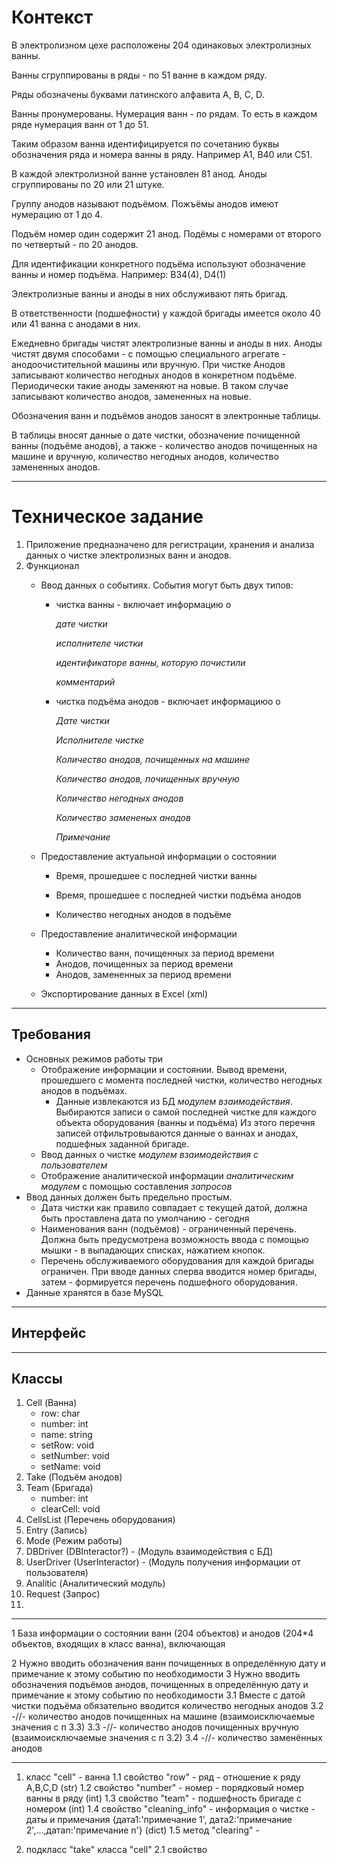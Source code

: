 # Контекст

В электролизном цехе расположены 204 одинаковых электролизных ванны.

Ванны сгруппированы в ряды - по 51 ванне в каждом ряду.

Ряды обозначены буквами латинского алфавита A, B, C, D.

Ванны пронумерованы. Нумерация ванн - по рядам. То есть в каждом ряде нумерация ванн от 1 до 51.

Таким образом ванна идентифицируется по сочетанию буквы обозначения ряда и номера ванны в ряду. Например A1, B40 или C51.

В каждой электролизной ванне установлен 81 анод. Аноды сгруппированы по 20 или 21 штуке.

Группу анодов называют подъёмом. Пожъёмы анодов имеют нумерацию от 1 до 4.

Подъём номер один содержит 21 анод. Подёмы с номерами от второго по четвертый - по 20 анодов.

Для идентификации конкретного подъёма используют обозначение ванны и номер подъёма. Например: В34(4), D4(1)

Электролизные ванны и аноды в них обслуживают пять бригад.

В ответственности (подшефности) у каждой бригады имеется около 40 или 41 ванна с анодами в них.

Ежедневно бригады чистят электролизные ванны и аноды в них. Аноды чистят двумя способами - с помощью специального агрегате - анодоочистительной машины или вручную.
При чистке Анодов записывают количество негодных анодов в конкретном подъёме. Периодически такие аноды заменяют на новые.
В таком случае записывают количество анодов, замененных на новые.

Обозначения ванн и подъёмов анодов заносят в электронные таблицы.

В таблицы вносят данные о дате чистки, обозначение почищенной ванны (подъёме анодов),
а также - количество анодов почищенных на машине и вручную,
количество негодных анодов,
количество замененных анодов.

------------------------------------------------------------------

# Техническое задание

1. Приложение предназначено для регистрации, хранения и анализа данных о чистке электролизных ванн и анодов.
2. Функционал
   + Ввод данных о событиях. События могут быть двух типов:
      + чистка ванны - включает информацию о

         _дате чистки_
        
         _исполнителе чистки_
   
         _идентификаторе ванны, которую почистили_
      
         _комментарий_

      + чистка подъёма анодов - включает информациюо о
   
        _Дате чистки_
     
        _Исполнителе чистке_
   
        _Количество анодов, почищенных на машине_

        _Количество анодов, почищенных вручную_
    
        _Количество негодных анодов_
    
        _Количество замененых анодов_
   
        _Примечание_
     
   + Предоставление актуальной информации о состоянии
   
     - Время, прошедшее с последней чистки ванны
   
     - Время, прошедшее с последней чистки подъёма анодов
     
     - Количество негодных анодов в подъёме 
   
   + Предоставление аналитической информации
     + Количество ванн, почищенных за период времени
     + Анодов, почищенных за период времени
     + Анодов, замененных за период времени
   + Экспортирование данных в Excel (xml)
--------------------------------------------------------------------------------------
## Требования

- Основных режимов работы три
  - Отображение информации и состоянии.
  Вывод времени, прошедшего с момента последней чистки, количество негодных анодов в подъёмах.
    - Данные извлекаются из БД _модулем взаимодействия_. Выбираются записи о самой последней чистке для каждого объекта оборудования (ванны и подъёма)
    Из этого перечня записей отфильтровываются данные о ваннах и анодах, подшефных заданной бригаде.
  - Ввод данных о чистке _модулем взаимодействия с пользователем_
  - Отображение аналитической информации _аналитическим модулем_ с помощью составления _запросов_ 
- Ввод данных должен быть предельно простым.
  - Дата чистки как правило совпадает с текущей датой, должна быть проставлена дата по умолчанию - сегодня
  - Наименования ванн (подъёмов) - ограниченный перечень.
    Должна быть предусмотрена возможность ввода с помощью мышки - в выпадающих списках, нажатием кнопок.
  - Перечень обслуживаемого оборудования для каждой бригады ограничен.
  При вводе данных сперва вводится номер бригады, затем - формируется перечень подшефного оборудования.
- Данные хранятся в базе MySQL

--------------------------------------------------------------------------------------
## Интерфейс



--------------------------------------------------------------------------------------

## Классы

1. Cell (Ванна)
      - row: char
      - number: int
      - name: string
      + setRow: void
      + setNumber: void
      + setName: void
2. Take (Подъём анодов)
3. Team (Бригада)
   - number: int
   - clearCell: void
4. CellsList (Перечень оборудования)
3. Entry (Запись)
4. Mode (Режим работы)
4. DBDriver (DBInteractor?) - (Модуль взаимодействия с БД)
5. UserDriver (UserInteractor) - (Модуль получения информации от пользователя)
6. Analitic (Аналитический модуль)
7. Request (Запрос)
8. 



--------------------------------------------------------------------------------------
1 База информации о состоянии ванн (204 объектов) и анодов (204*4 объектов, входящих в класс ванна), включающая

2 Нужно вводить обозначения ванн почищенных в определённую дату и примечание к этому событию по необходимости
3 Нужно вводить обозначения подъёмов анодов, почищенных в определённую дату и примечание к этому событию по необходимости
3.1 Вместе с датой чистки подъёма обязательно вводится количество негодных анодов
3.2 -//- количество анодов почищенных на машине (взаимоисключаемые значения с п 3.3)
3.3 -//- количество анодов почищенных вручную (взаимоисключаемые значения с п 3.2)
3.4 -//- количество заменённых анодов

_________________________________________________________________________


1. класс "cell" - ванна
   1.1 свойство "row" - ряд - отношение к ряду A,B,C,D (str)
   1.2 свойство "number" - номер - порядковый номер ванны в ряду (int)
   1.3 свойство "team" - подшефность бригаде с номером (int)
   1.4 свойство "cleaning_info" - информация о чистке - даты и примечания {дата1:'примечание 1', дата2:'примечание 2',...,датаn:'примечание n'} (dict)
   1.5 метод "clearing" -

2. подкласс "take" класса "cell"
   2.1 свойство  